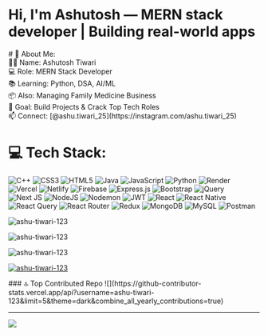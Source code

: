 <h1>Hi, I'm Ashutosh — MERN stack developer | Building real-world apps </h1>
# 💫 About Me:<br>
👨‍💻 Name: Ashutosh Tiwari  <br>💻 Role: MERN Stack Developer  <br>📚 Learning: Python, DSA, AI/ML  <br>📦 Also: Managing Family Medicine Business  <br>🚀 Goal: Build Projects & Crack Top Tech Roles  <br>📫 Connect: [@ashu.tiwari_25](https://instagram.com/ashu.tiwari_25)<br>


# 💻 Tech Stack:
![C++](https://img.shields.io/badge/c++-%2300599C.svg?style=for-the-badge&logo=c%2B%2B&logoColor=white) ![CSS3](https://img.shields.io/badge/css3-%231572B6.svg?style=for-the-badge&logo=css3&logoColor=white) ![HTML5](https://img.shields.io/badge/html5-%23E34F26.svg?style=for-the-badge&logo=html5&logoColor=white) ![Java](https://img.shields.io/badge/java-%23ED8B00.svg?style=for-the-badge&logo=openjdk&logoColor=white) ![JavaScript](https://img.shields.io/badge/javascript-%23323330.svg?style=for-the-badge&logo=javascript&logoColor=%23F7DF1E) ![Python](https://img.shields.io/badge/python-3670A0?style=for-the-badge&logo=python&logoColor=ffdd54) ![Render](https://img.shields.io/badge/Render-%46E3B7.svg?style=for-the-badge&logo=render&logoColor=white) ![Vercel](https://img.shields.io/badge/vercel-%23000000.svg?style=for-the-badge&logo=vercel&logoColor=white) ![Netlify](https://img.shields.io/badge/netlify-%23000000.svg?style=for-the-badge&logo=netlify&logoColor=#00C7B7) ![Firebase](https://img.shields.io/badge/firebase-%23039BE5.svg?style=for-the-badge&logo=firebase) ![Express.js](https://img.shields.io/badge/express.js-%23404d59.svg?style=for-the-badge&logo=express&logoColor=%2361DAFB) ![Bootstrap](https://img.shields.io/badge/bootstrap-%238511FA.svg?style=for-the-badge&logo=bootstrap&logoColor=white) ![jQuery](https://img.shields.io/badge/jquery-%230769AD.svg?style=for-the-badge&logo=jquery&logoColor=white) ![Next JS](https://img.shields.io/badge/Next-black?style=for-the-badge&logo=next.js&logoColor=white) ![NodeJS](https://img.shields.io/badge/node.js-6DA55F?style=for-the-badge&logo=node.js&logoColor=white) ![Nodemon](https://img.shields.io/badge/NODEMON-%23323330.svg?style=for-the-badge&logo=nodemon&logoColor=%BBDEAD) ![JWT](https://img.shields.io/badge/JWT-black?style=for-the-badge&logo=JSON%20web%20tokens) ![React](https://img.shields.io/badge/react-%2320232a.svg?style=for-the-badge&logo=react&logoColor=%2361DAFB) ![React Native](https://img.shields.io/badge/react_native-%2320232a.svg?style=for-the-badge&logo=react&logoColor=%2361DAFB) ![React Query](https://img.shields.io/badge/-React%20Query-FF4154?style=for-the-badge&logo=react%20query&logoColor=white) ![React Router](https://img.shields.io/badge/React_Router-CA4245?style=for-the-badge&logo=react-router&logoColor=white) ![Redux](https://img.shields.io/badge/redux-%23593d88.svg?style=for-the-badge&logo=redux&logoColor=white) ![MongoDB](https://img.shields.io/badge/MongoDB-%234ea94b.svg?style=for-the-badge&logo=mongodb&logoColor=white) ![MySQL](https://img.shields.io/badge/mysql-4479A1.svg?style=for-the-badge&logo=mysql&logoColor=white) ![Postman](https://img.shields.io/badge/Postman-FF6C37?style=for-the-badge&logo=postman&logoColor=white)
<p></p>
<p><img align="center" src="https://github-readme-stats.vercel.app/api?username=ashu-tiwari-123&show_icons=true&locale=en" alt="ashu-tiwari-123" /></p>
<p><img align="center" src="https://github-readme-streak-stats.herokuapp.com/?user=ashu-tiwari-123&" alt="ashu-tiwari-123" /></p>
<p><img src="https://github-readme-stats.vercel.app/api/top-langs?username=ashu-tiwari-123&show_icons=true&locale=en&layout=compact" alt="ashu-tiwari-123" /></p>
<p><a href="https://github.com/ryo-ma/github-profile-trophy"><img src="https://github-profile-trophy.vercel.app/?username=ashu-tiwari-123" alt="ashu-tiwari-123" /></a></p>
### 🔝 Top Contributed Repo
![](https://github-contributor-stats.vercel.app/api?username=ashu-tiwari-123&limit=5&theme=dark&combine_all_yearly_contributions=true)

---
[![](https://visitcount.itsvg.in/api?id=ashu-tiwari-123&icon=4&color=4)](https://visitcount.itsvg.in)

<!-- Proudly created with GPRM ( https://gprm.itsvg.in ) -->